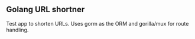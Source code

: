 ## Golang URL shortner

Test app to shorten URLs. Uses gorm as the ORM and gorilla/mux for route handling.
